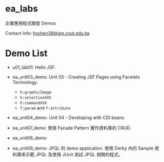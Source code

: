 # ea_labs
企業應用程式開發 Demos

Contact Info: hychen39@gm.cyut.edu.tw

# Demo List
- u01_lab01: Hello JSF.
- ea_unit03_demo: Unit 03 - Creating JSF Pages using Facelets Technology.
  - `h:graphicImage`
  - `h:selectionXXX`
  - `h:commandXXX`
  - `f:param` and `f:attribute`
- ea_unit04_demo: Unit 04 - Developing with CDI beans

- ea_unit07_demo: 使用 Facade Pattern 實作資料庫的 CRUD.

- ea_unit08_demo

- ea_unit09_demo: JPQL 的 demo application. 使用 Derby 內的 Sample 資料庫來示範 JPQL 及使用 JUnit 測試 JPQL 相關的程式。
  